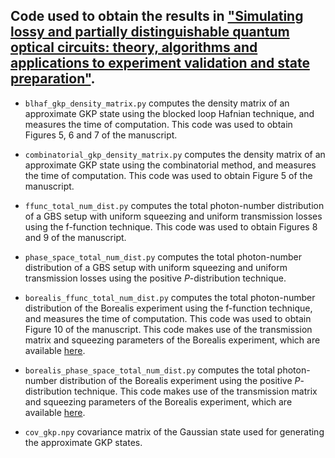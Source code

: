 ## Code used to obtain the results in ["Simulating lossy and partially distinguishable quantum optical circuits: theory, algorithms and applications to experiment validation and state preparation"](https://arxiv.org/abs/2412.17742).

* `blhaf_gkp_density_matrix.py` computes the density matrix of an approximate GKP state using the blocked loop Hafnian technique, and measures the time of computation. This code was used to obtain Figures 5, 6 and 7 of the manuscript.

* `combinatorial_gkp_density_matrix.py` computes the density matrix of an approximate GKP state using the combinatorial method, and measures the time of computation. This code was used to obtain Figure 5 of the manuscript.

* `ffunc_total_num_dist.py` computes the total photon-number distribution of a GBS setup with uniform squeezing and uniform transmission losses using the f-function technique. This code was used to obtain Figures 8 and 9 of the manuscript.

* `phase_space_total_num_dist.py` computes the total photon-number distribution of a GBS setup with uniform squeezing and uniform transmission losses using the positive $P$-distribution technique.

* `borealis_ffunc_total_num_dist.py` computes the total photon-number distribution of the Borealis experiment using the f-function technique, and measures the time of computation. This code was used to obtain Figure 10 of the manuscript. This code makes use of the transmission matrix and squeezing parameters of the Borealis experiment, which are available [here](https://github.com/XanaduAI/xanadu-qca-data).

* `borealis_phase_space_total_num_dist.py` computes the total photon-number distribution of the Borealis experiment using the positive $P$-distribution technique. This code makes use of the transmission matrix and squeezing parameters of the Borealis experiment, which are available [here](https://github.com/XanaduAI/xanadu-qca-data).

* `cov_gkp.npy` covariance matrix of the Gaussian state used for generating the approximate GKP states.
